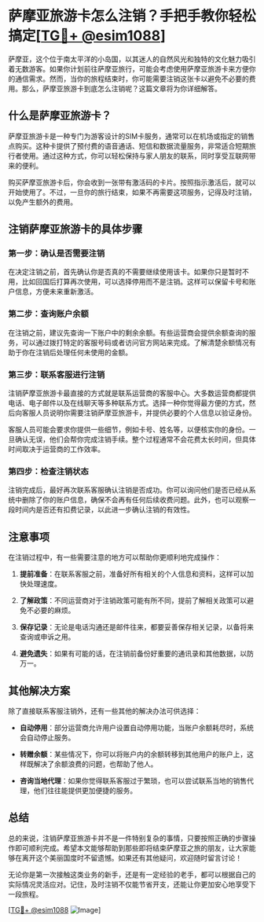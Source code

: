 # 萨摩亚旅游卡怎么注销？手把手教你轻松搞定[[TG💪+ @esim1088](https://t.me/s/esim1088)]

萨摩亚，这个位于南太平洋的小岛国，以其迷人的自然风光和独特的文化魅力吸引着无数游客。如果你计划前往萨摩亚旅行，可能会考虑使用萨摩亚旅游卡来方便你的通信需求。然而，当你的旅程结束时，你可能需要注销这张卡以避免不必要的费用。那么，萨摩亚旅游卡到底怎么注销呢？这篇文章将为你详细解答。

## 什么是萨摩亚旅游卡？

萨摩亚旅游卡是一种专门为游客设计的SIM卡服务，通常可以在机场或指定的销售点购买。这种卡提供了预付费的语音通话、短信和数据流量服务，非常适合短期旅行者使用。通过这种方式，你可以轻松保持与家人朋友的联系，同时享受互联网带来的便利。

购买萨摩亚旅游卡后，你会收到一张带有激活码的卡片。按照指示激活后，就可以开始使用了。不过，一旦你的旅行结束，如果不再需要这项服务，记得及时注销，以免产生额外的费用。

## 注销萨摩亚旅游卡的具体步骤

### 第一步：确认是否需要注销

在决定注销之前，首先确认你是否真的不需要继续使用该卡。如果你只是暂时不用，比如回国后打算再次使用，可以选择停用而不是注销。这样可以保留卡号和账户信息，方便未来重新激活。

### 第二步：查询账户余额

在注销之前，建议先查询一下账户中的剩余余额。有些运营商会提供余额查询的服务，可以通过拨打特定的客服号码或者访问官方网站来完成。了解清楚余额情况有助于你在注销后处理任何未使用的金额。

### 第三步：联系客服进行注销

注销萨摩亚旅游卡最直接的方式就是联系运营商的客服中心。大多数运营商都提供电话、电子邮件以及在线聊天等多种联系方式。选择一种你觉得最方便的方式，然后向客服人员说明你需要注销萨摩亚旅游卡，并提供必要的个人信息以验证身份。

客服人员可能会要求你提供一些细节，例如卡号、姓名等，以便核实你的身份。一旦确认无误，他们会帮你完成注销手续。整个过程通常不会花费太长时间，但具体时间取决于运营商的工作效率。

### 第四步：检查注销状态

注销完成后，最好再次联系客服确认注销是否成功。你可以询问他们是否已经从系统中删除了你的账户信息，确保不会再有任何后续收费问题。此外，也可以观察一段时间内是否还有扣费记录，以此进一步确认注销的有效性。

## 注意事项

在注销过程中，有一些需要注意的地方可以帮助你更顺利地完成操作：

1. **提前准备**：在联系客服之前，准备好所有相关的个人信息和资料，这样可以加快处理速度。
   
2. **了解政策**：不同运营商对于注销政策可能有所不同，提前了解相关政策可以避免不必要的麻烦。

3. **保存记录**：无论是电话沟通还是邮件往来，都要妥善保存相关记录，以备将来查询或申诉之用。

4. **避免遗失**：如果有可能的话，在注销前备份好重要的通讯录和其他数据，以防万一。

## 其他解决方案

除了直接联系客服注销外，还有一些其他的解决办法可供选择：

- **自动停用**：部分运营商允许用户设置自动停用功能，当账户余额耗尽时，系统会自动停止服务。
  
- **转赠余额**：某些情况下，你可以将账户内的余额转移到其他用户的账户上，这样既解决了余额浪费的问题，也帮助了他人。

- **咨询当地代理**：如果你觉得联系客服过于繁琐，也可以尝试联系当地的销售代理，他们往往能提供更加便捷的服务。

## 总结

总的来说，注销萨摩亚旅游卡并不是一件特别复杂的事情，只要按照正确的步骤操作即可顺利完成。希望本文能够帮助到那些即将结束萨摩亚之旅的朋友，让大家能够在离开这个美丽国度时不留遗憾。如果还有其他疑问，欢迎随时留言讨论！

无论你是第一次接触这类业务的新手，还是有一定经验的老手，都可以根据自己的实际情况灵活应对。记住，及时注销不仅能节省开支，还能让你更加安心地享受下一段旅程。

[[TG💪+ @esim1088](https://t.me/s/esim1088) ![Image](https://i.postimg.cc/4NQfJmqS/Snipaste-2025-05-13-00-14-12.png)]